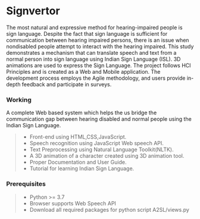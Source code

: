 # Signvertor

The most natural and expressive method for hearing-impaired people is sign language. Despite the fact that sign language is sufficient for communication between hearing impaired persons, there is an issue when nondisabled people attempt to interact with the hearing impaired. This study demonstrates a mechanism that can translate speech and text from a normal person into sign language using Indian Sign Language (ISL). 3D animations are used to express the Sign Language. The project follows HCI Principles and is created as a Web and Mobile application. The development process employs the Agile methodology, and users provide in-depth feedback and participate in surveys.

### Working
A complete Web based system which helps the us bridge the communication gap between hearing disabled and normal people using the Indian Sign Language.

>- Front-end using HTML,CSS,JavaScript.
>- Speech recognition using JavaScript Web speech API.
>- Text Preprocessing using Natural Language Toolkit(NLTK).
>- A 3D animation of a character created using 3D animation tool.
>- Proper Documentation and User Guide.
>- Tutorial for learning Indian Sign Language.


### Prerequisites

>- Python >= 3.7
>- Browser supports Web Speech API
>- Download all required packages for python script A2SL/views.py





